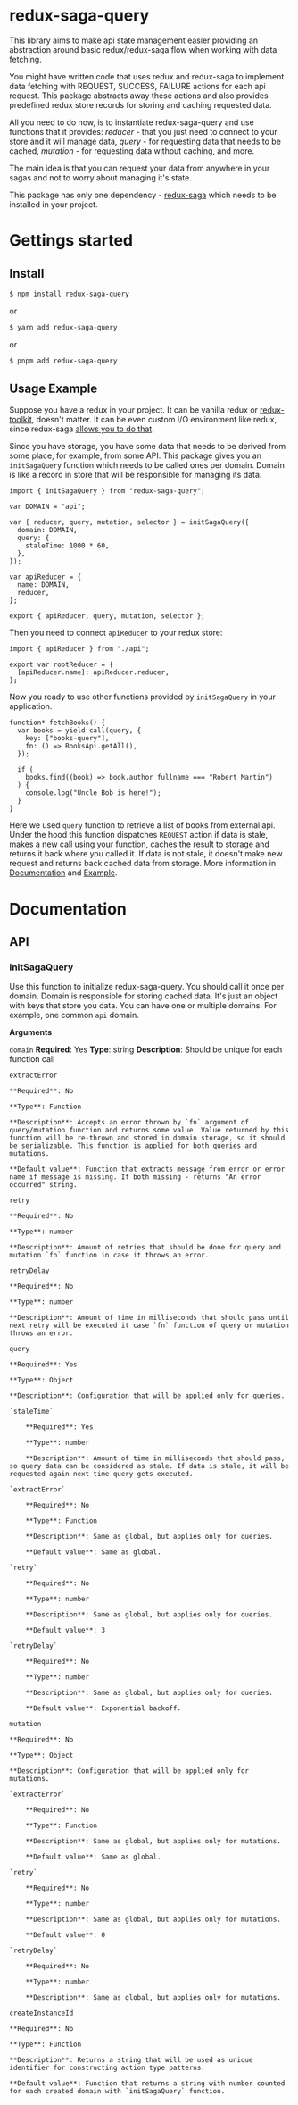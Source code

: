 # redux-saga-query

This library aims to make api state management easier providing an abstraction around basic redux/redux-saga flow when working with data fetching.

You might have written code that uses redux and redux-saga to implement data fetching with REQUEST, SUCCESS, FAILURE actions for each api request. This package abstracts away these actions and also provides predefined redux store records for storing and caching requested data.

All you need to do now, is to instantiate redux-saga-query and use functions that it provides: _reducer_ - that you just need to connect to your store and it will manage data, _query_ - for requesting data that needs to be cached, _mutation_ - for requesting data without caching, and more.

The main idea is that you can request your data from anywhere in your sagas and not to worry about managing it's state.

This package has only one dependency - [redux-saga](https://github.com/redux-saga/redux-sag) which needs to be installed in your project.

# Gettings started

## Install

```sh
$ npm install redux-saga-query
```

or

```sh
$ yarn add redux-saga-query
```

or

```sh
$ pnpm add redux-saga-query
```

## Usage Example

Suppose you have a redux in your project. It can be vanilla redux or [redux-toolkit](https://redux-toolkit.js.org/), doesn't matter. It can be even custom I/O environment like redux, since redux-saga [allows you to do that](https://redux-saga.js.org/docs/advanced/UsingRunSaga).

Since you have storage, you have some data that needs to be derived from some place, for example, from some API. This package gives you an `initSagaQuery` function which needs to be called ones per domain. Domain is like a record in store that will be responsible for managing its data.

```
import { initSagaQuery } from "redux-saga-query";

var DOMAIN = "api";

var { reducer, query, mutation, selector } = initSagaQuery({
  domain: DOMAIN,
  query: {
    staleTime: 1000 * 60,
  },
});

var apiReducer = {
  name: DOMAIN,
  reducer,
};

export { apiReducer, query, mutation, selector };
```

Then you need to connect `apiReducer` to your redux store:

```
import { apiReducer } from "./api";

export var rootReducer = {
  [apiReducer.name]: apiReducer.reducer,
};
```

Now you ready to use other functions provided by `initSagaQuery` in your application.

```
function* fetchBooks() {
  var books = yield call(query, {
    key: ["books-query"],
    fn: () => BooksApi.getAll(),
  });

  if (
    books.find((book) => book.author_fullname === "Robert Martin")
  ) {
    console.log("Uncle Bob is here!");
  }
}
```

Here we used `query` function to retrieve a list of books from external api. Under the hood this function dispatches `REQUEST` action if data is stale, makes a new call using your function, caches the result to storage and returns it back where you called it. If data is not stale, it doesn't make new request and returns back cached data from storage. More information in [Documentation](https://github.com/zavvdev/redux-saga-query/tree/main?tab=readme-ov-file#documentation) and [Example](https://github.com/zavvdev/redux-saga-query/tree/main/example).

# Documentation

## API

### initSagaQuery

Use this function to initialize redux-saga-query. You should call it once per domain. Domain is responsible for storing cached data. It's just an object with keys that store you data. You can have one or multiple domains. For example, one common `api` domain.

**Arguments**

`domain`
**Required**: Yes
**Type**: string
**Description**: Should be unique for each function call

`extractError`

    **Required**: No

    **Type**: Function

    **Description**: Accepts an error thrown by `fn` argument of query/mutation function and returns some value. Value returned by this function will be re-thrown and stored in domain storage, so it should be serializable. This function is applied for both queries and mutations.

    **Default value**: Function that extracts message from error or error name if message is missing. If both missing - returns "An error occurred" string.

`retry`

    **Required**: No

    **Type**: number

    **Description**: Amount of retries that should be done for query and mutation `fn` function in case it throws an error.

`retryDelay`

    **Required**: No

    **Type**: number

    **Description**: Amount of time in milliseconds that should pass until next retry will be executed it case `fn` function of query or mutation throws an error.

`query`

    **Required**: Yes

    **Type**: Object

    **Description**: Configuration that will be applied only for queries.

    `staleTime`

        **Required**: Yes

        **Type**: number

        **Description**: Amount of time in milliseconds that should pass, so query data can be considered as stale. If data is stale, it will be requested again next time query gets executed.

    `extractError`

        **Required**: No

        **Type**: Function

        **Description**: Same as global, but applies only for queries.

        **Default value**: Same as global.

    `retry`

        **Required**: No

        **Type**: number

        **Description**: Same as global, but applies only for queries.

        **Default value**: 3

    `retryDelay`

        **Required**: No

        **Type**: number

        **Description**: Same as global, but applies only for queries.

        **Default value**: Exponential backoff.

`mutation`

    **Required**: No

    **Type**: Object

    **Description**: Configuration that will be applied only for mutations.

    `extractError`

        **Required**: No

        **Type**: Function

        **Description**: Same as global, but applies only for mutations.

        **Default value**: Same as global.

    `retry`

        **Required**: No

        **Type**: number

        **Description**: Same as global, but applies only for mutations.

        **Default value**: 0

    `retryDelay`

        **Required**: No

        **Type**: number

        **Description**: Same as global, but applies only for mutations.

`createInstanceId`

    **Required**: No

    **Type**: Function

    **Description**: Returns a string that will be used as unique identifier for constructing action type patterns.

    **Default value**: Function that returns a string with number counted for each created domain with `initSagaQuery` function.
